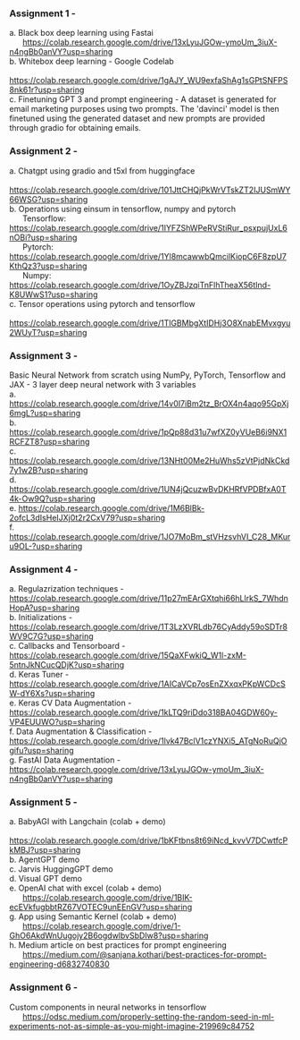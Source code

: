 ### Assignment 1 - 
a. Black box deep learning using Fastai <br>
&nbsp; &nbsp; &nbsp; https://colab.research.google.com/drive/13xLyuJGOw-ymoUm_3iuX-n4ngBb0anVY?usp=sharing <br>
b. Whitebox deep learning - Google Codelab <br>
&nbsp; &nbsp; &nbsp; https://colab.research.google.com/drive/1gAJY_WU9exfaShAg1sGPtSNFPS8nk61r?usp=sharing <br>
c. Finetuning GPT 3 and prompt engineering - A dataset is generated for email marketing purposes using two prompts. The 'davinci' model is then finetuned using the generated dataset and new prompts are provided through gradio for obtaining emails.

### Assignment 2 - 
a. Chatgpt using gradio and t5xl from huggingface <br>
&nbsp; &nbsp; &nbsp; https://colab.research.google.com/drive/101JttCHQjPkWrVTskZT2IJUSmWY66WSG?usp=sharing <br>
b. Operations using einsum in tensorflow, numpy and pytorch <br>
&nbsp; &nbsp; &nbsp; Tensorflow: https://colab.research.google.com/drive/1IYFZShWPeRVStiRur_psxpujUxL6nOBi?usp=sharing <br>
&nbsp; &nbsp; &nbsp; Pytorch: https://colab.research.google.com/drive/1Yl8mcawwbQmcilKiopC6F8zpU7KthQz3?usp=sharing <br>
&nbsp; &nbsp; &nbsp; Numpy: https://colab.research.google.com/drive/1OyZBJzqiTnFlhTheaX56tInd-K8UWwS1?usp=sharing <br>
c. Tensor operations using pytorch and tensorflow <br>
&nbsp; &nbsp; &nbsp; https://colab.research.google.com/drive/1TlGBMbgXtIDHj3O8XnabEMvxgyu2WUyT?usp=sharing

### Assignment 3 - 
Basic Neural Network from scratch using NumPy, PyTorch, Tensorflow and JAX - 3 layer deep neural network with 3 variables <br>
a. https://colab.research.google.com/drive/14v0I7iBm2tz_BrOX4n4aqo95GpXj6mgL?usp=sharing <br>
b. https://colab.research.google.com/drive/1pQp88d31u7wfXZ0yVUeB6i9NX1RCFZT8?usp=sharing <br>
c. https://colab.research.google.com/drive/13NHt00Me2HuWhs5zVtPjdNkCkd7y1w2B?usp=sharing <br>
d. https://colab.research.google.com/drive/1UN4jQcuzwBvDKHRfVPDBfxA0T4k-Ow9Q?usp=sharing <br>
e. https://colab.research.google.com/drive/1M6BlBk-2ofcL3dIsHeIJXj0t2r2CxV79?usp=sharing <br>
f. https://colab.research.google.com/drive/1JO7MoBm_stVHzsvhVI_C28_MKuru9OL-?usp=sharing

### Assignment 4 - 
a. Regulazrization techniques - https://colab.research.google.com/drive/11p27mEArGXtqhi66hLlrkS_7WhdnHopA?usp=sharing <br>
b. Initializations - https://colab.research.google.com/drive/1T3LzXVRLdb76CyAddy59oSDTr8WV9C7G?usp=sharing <br>
c. Callbacks and Tensorboard - https://colab.research.google.com/drive/15QaXFwkiQ_W1l-zxM-5ntnJkNCucQDjK?usp=sharing <br>
d. Keras Tuner - https://colab.research.google.com/drive/1AICaVCp7osEnZXxqxPKpWCDcSW-dY6Xs?usp=sharing <br>
e. Keras CV Data Augmentation - https://colab.research.google.com/drive/1kLTQ9riDdo318BA04GDW60y-VP4EUUWO?usp=sharing <br>
f. Data Augmentation & Classification - https://colab.research.google.com/drive/1lvk47BclV1czYNXi5_ATgNoRuQjOgifu?usp=sharing <br>
g. FastAI Data Augmentation - https://colab.research.google.com/drive/13xLyuJGOw-ymoUm_3iuX-n4ngBb0anVY?usp=sharing

### Assignment 5 - 
a. BabyAGI with Langchain (colab + demo) <br>
&nbsp; &nbsp; &nbsp; https://colab.research.google.com/drive/1bKFtbns8t69iNcd_kvvV7DCwtfcPkMBJ?usp=sharing <br>
b. AgentGPT demo <br>
c. Jarvis HuggingGPT demo <br>
d. Visual GPT demo <br>
e. OpenAI chat with excel (colab + demo) <br>
&nbsp; &nbsp; &nbsp; https://colab.research.google.com/drive/1BIK-ecEVkfugbbtRZ67VOTEC9unEEnGV?usp=sharing <br>
g. App using Semantic Kernel (colab + demo) <br>
&nbsp; &nbsp; &nbsp; https://colab.research.google.com/drive/1-GhO6AkdWnUugojy2B6ogdwlbvSbDIw8?usp=sharing <br>
h. Medium article on best practices for prompt engineering <br>
&nbsp; &nbsp; &nbsp; https://medium.com/@sanjana.kothari/best-practices-for-prompt-engineering-d6832740830

### Assignment 6 - 
Custom components in neural networks in tensorflow <br>
&nbsp; &nbsp; &nbsp; https://odsc.medium.com/properly-setting-the-random-seed-in-ml-experiments-not-as-simple-as-you-might-imagine-219969c84752

